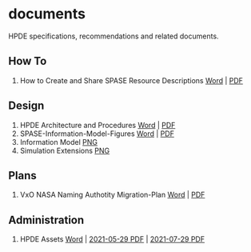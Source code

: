 # documents
HPDE specifications, recommendations and related documents.

## How To
1. How to Create and Share SPASE Resource Descriptions [Word](docs/How-to-Create-and-Share-SPASE-Resource-Descriptions.docx) | [PDF](docs/How-to-Create-and-Share-SPASE-Resource-Descriptions.pdf)

## Design
1. HPDE Architecture and Procedures [Word](docs/HPDE-Architecture-and-Procedures.docx) | [PDF](docs/HPDE-Architecture-and-Procedures.pdf)
2. SPASE-Information-Model-Figures [Word](docs/SPASE-Information-Model-Figures.docx) | [PDF](docs/SPASE-Information-Model-Figures.pdf)
  1. Information Model [PNG](docs/SPASE-Information-Model-Base.png)
  2. Simulation Extensions [PNG](docs/SPASE-Information-Model-Simulation.png)
  
## Plans
1. VxO NASA Naming Authotity Migration-Plan [Word](docs/VxO-NASA-Naming-Authority-Migration-Plan.docx) | [PDF](docs/VxO-NASA-Naming-Authority-Migration-Plan.pdf)

## Administration
1. HPDE Assets [Word](docs/HPDE-Assets.docx) | [2021-05-29 PDF](docs/HPDE-Assets-2021-05-29) | [2021-07-29 PDF](docs/HPDE-Assets-2021-07-29)
 

